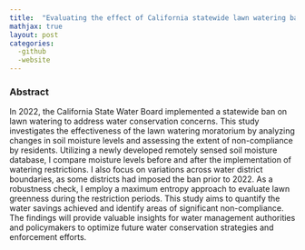 ```yaml
---
title:  "Evaluating the effect of California statewide lawn watering ban on water conservation using remotely sensed data"
mathjax: true
layout: post
categories: 
  -github
  -website
---
```


### Abstract
In 2022, the California State Water Board implemented a statewide ban on lawn watering to address water conservation concerns. This study investigates the effectiveness of the lawn watering moratorium by analyzing changes in soil moisture levels and assessing the extent of non-compliance by residents. Utilizing a newly developed remotely sensed soil moisture database, I compare moisture levels before and after the implementation of watering restrictions. I also focus on variations across water district boundaries, as some districts had imposed the ban prior to 2022. As a robustness check, I employ a maximum entropy approach to evaluate lawn greenness during the restriction periods. This study aims to quantify the water savings achieved and identify areas of significant non-compliance. The findings will provide valuable insights for water management authorities and policymakers to optimize future water conservation strategies and enforcement efforts.
